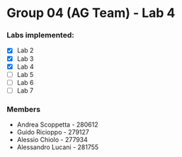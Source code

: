 # Group 04 (AG Team) - Lab 4

### Labs implemented:

- [x] Lab 2
- [x] Lab 3
- [x] Lab 4
- [ ] Lab 5
- [ ] Lab 6
- [ ] Lab 7

### Members

* Andrea Scoppetta - 280612
* Guido Ricioppo - 279127
* Alessio Chiolo - 277934
* Alessandro Lucani - 281755

